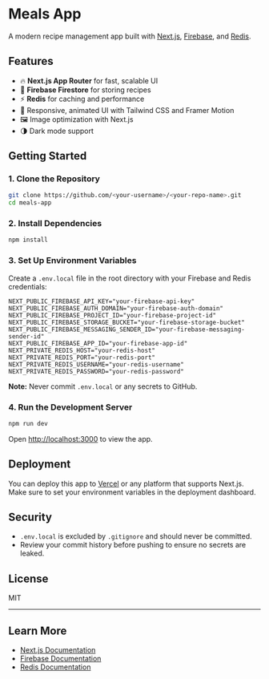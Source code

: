 # Meals App

A modern recipe management app built with [Next.js](https://nextjs.org/), [Firebase](https://firebase.google.com/), and [Redis](https://redis.io/).

## Features

- 🔥 **Next.js App Router** for fast, scalable UI
- 🍳 **Firebase Firestore** for storing recipes
- ⚡ **Redis** for caching and performance
- 🎨 Responsive, animated UI with Tailwind CSS and Framer Motion
- 🖼️ Image optimization with Next.js
- 🌗 Dark mode support

## Getting Started

### 1. Clone the Repository

```sh
git clone https://github.com/<your-username>/<your-repo-name>.git
cd meals-app
```

### 2. Install Dependencies

```sh
npm install
```

### 3. Set Up Environment Variables

Create a `.env.local` file in the root directory with your Firebase and Redis credentials:

```env
NEXT_PUBLIC_FIREBASE_API_KEY="your-firebase-api-key"
NEXT_PUBLIC_FIREBASE_AUTH_DOMAIN="your-firebase-auth-domain"
NEXT_PUBLIC_FIREBASE_PROJECT_ID="your-firebase-project-id"
NEXT_PUBLIC_FIREBASE_STORAGE_BUCKET="your-firebase-storage-bucket"
NEXT_PUBLIC_FIREBASE_MESSAGING_SENDER_ID="your-firebase-messaging-sender-id"
NEXT_PUBLIC_FIREBASE_APP_ID="your-firebase-app-id"
NEXT_PRIVATE_REDIS_HOST="your-redis-host"
NEXT_PRIVATE_REDIS_PORT="your-redis-port"
NEXT_PRIVATE_REDIS_USERNAME="your-redis-username"
NEXT_PRIVATE_REDIS_PASSWORD="your-redis-password"
```

**Note:** Never commit `.env.local` or any secrets to GitHub.

### 4. Run the Development Server

```sh
npm run dev
```

Open [http://localhost:3000](http://localhost:3000) to view the app.

## Deployment

You can deploy this app to [Vercel](https://vercel.com/) or any platform that supports Next.js. Make sure to set your environment variables in the deployment dashboard.

## Security

- `.env.local` is excluded by `.gitignore` and should never be committed.
- Review your commit history before pushing to ensure no secrets are leaked.

## License

MIT

---

## Learn More

- [Next.js Documentation](https://nextjs.org/docs)
- [Firebase Documentation](https://firebase.google.com/docs)
- [Redis Documentation](https://redis.io/documentation)